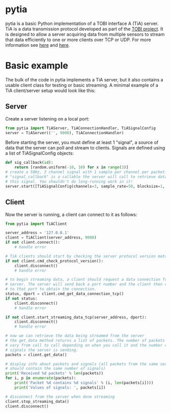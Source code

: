 # pytia

pytia is a basic Python implementation of a TOBI interface A (TiA) server. TiA is a data transmission protocol developed as part of the [TOBI project](http://www.tobi-project.org). It is designed to allow a server acquiring data from multiple sensors to stream that data efficiently to one or more clients over TCP or UDP. For more information see [here](http://tools4bci.sourceforge.net/tia.html) and [here](http://tools4bci.sourceforge.net/signalserver.html).

# Basic example

The bulk of the code in pytia implements a TiA server, but it also contains a 
usable client class for testing or basic streaming. A minimal example of a TiA
client/server setup would look like this:

## Server

Create a server listening on a local port:
```python
from pytia import TiAServer, TiAConnectionHandler, TiASignalConfig
server = TiAServer(('', 9000), TiAConnectionHandler)
```
Before starting the server, you must define at least 1 "signal", a source of data
that the server can poll and stream to clients. Signals are defined using a 
list of TiASignalConfig objects:
```python
def sig_callback(id):
    return [random.uniform(-10, 10) for x in range(3)]
# create a 50Hz, 3 channel signal with 1 sample per channel per packet.
# "signal_callback" is a callable the server will call to retrieve data for
# this signal. You shouldn't do long-running work in it! 
server.start([TiASignalConfig(channels=3, sample_rate=50, blocksize=1, callback=sig_callback, id=0, is_master=True, sigtype=TIA_SIG_USER_1)])
```

## Client

Now the server is running, a client can connect to it as follows:
```python
from pytia import TiAClient

server_address = '127.0.0.1'
client = TiAClient(server_address, 9000)
if not client.connect():
    # handle error

# TiA clients should start by checking the server protocol version matches their own...
if not client.cmd_check_protocol_version():
    client.disconnect()
    # handle error

# to begin streaming data, a client should request a data connection from the
# server. The server will send back a port number and the client then connects
# to that port to obtain the connection. 
status, dport = client.cmd_get_data_connection_tcp()
if not status:
    client.disconnect()
    # handle error

if not client.start_streaming_data_tcp(server_address, dport):
    client.disconnect()
    # handle error

# now we can retrieve the data being streamed from the server
# the get_data method returns a list of packets. The number of packets can 
# vary from call to call depending on when you call it and the number of
# signals the server is sending. 
packets = client.get_data()

# display info about packets and signals (all packets from the same server
# should contain the same number of signals)
print('Received %d packets' % len(packets))
for i, p in enumerate(packets):
    print('Packet %d contains %d signals' % (i, len(packets[i])))
    print('Values of signals: ', packets[i])

# disconnect from the server when done streaming
client.stop_streaming_data()
client.disconnect()
```
